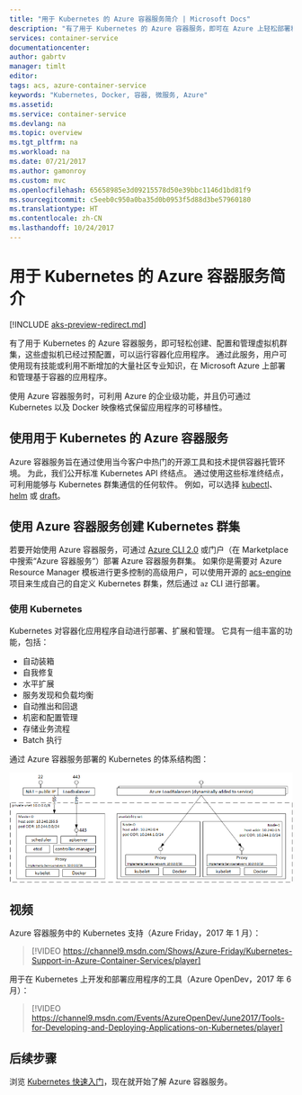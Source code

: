 ```yaml
---
title: "用于 Kubernetes 的 Azure 容器服务简介 | Microsoft Docs"
description: "有了用于 Kubernetes 的 Azure 容器服务，即可在 Azure 上轻松部署和管理基于容器的应用程序。"
services: container-service
documentationcenter: 
author: gabrtv
manager: timlt
editor: 
tags: acs, azure-container-service
keywords: "Kubernetes, Docker, 容器, 微服务, Azure"
ms.assetid: 
ms.service: container-service
ms.devlang: na
ms.topic: overview
ms.tgt_pltfrm: na
ms.workload: na
ms.date: 07/21/2017
ms.author: gamonroy
ms.custom: mvc
ms.openlocfilehash: 65658985e3d09215578d50e39bbc1146d1bd81f9
ms.sourcegitcommit: c5eeb0c950a0ba35d0b0953f5d88d3be57960180
ms.translationtype: HT
ms.contentlocale: zh-CN
ms.lasthandoff: 10/24/2017
---
```

# <a name="introduction-to-azure-container-service-for-kubernetes"></a>用于 Kubernetes 的 Azure 容器服务简介

[!INCLUDE [aks-preview-redirect.md](../../../includes/aks-preview-redirect.md)]

有了用于 Kubernetes 的 Azure 容器服务，即可轻松创建、配置和管理虚拟机群集，这些虚拟机已经过预配置，可以运行容器化应用程序。 通过此服务，用户可使用现有技能或利用不断增加的大量社区专业知识，在 Microsoft Azure 上部署和管理基于容器的应用程序。

使用 Azure 容器服务时，可利用 Azure 的企业级功能，并且仍可通过 Kubernetes 以及 Docker 映像格式保留应用程序的可移植性。

## <a name="using-azure-container-service-for-kubernetes"></a>使用用于 Kubernetes 的 Azure 容器服务
Azure 容器服务旨在通过使用当今客户中热门的开源工具和技术提供容器托管环境。 为此，我们公开标准 Kubernetes API 终结点。 通过使用这些标准终结点，可利用能够与 Kubernetes 群集通信的任何软件。 例如，可以选择 [kubectl](https://kubernetes.io/docs/user-guide/kubectl-overview/)、[helm](https://helm.sh/) 或 [draft](https://github.com/Azure/draft)。

## <a name="creating-a-kubernetes-cluster-using-azure-container-service"></a>使用 Azure 容器服务创建 Kubernetes 群集
若要开始使用 Azure 容器服务，可通过 [Azure CLI 2.0](container-service-kubernetes-walkthrough.md) 或门户（在 Marketplace 中搜索“Azure 容器服务”）部署 Azure 容器服务群集。 如果你是需要对 Azure Resource Manager 模板进行更多控制的高级用户，可以使用开源的 [acs-engine](https://github.com/Azure/acs-engine) 项目来生成自己的自定义 Kubernetes 群集，然后通过 `az` CLI 进行部署。

### <a name="using-kubernetes"></a>使用 Kubernetes
Kubernetes 对容器化应用程序自动进行部署、扩展和管理。 它具有一组丰富的功能，包括：
* 自动装箱
* 自我修复
* 水平扩展
* 服务发现和负载均衡
* 自动推出和回退
* 机密和配置管理
* 存储业务流程
* Batch 执行

通过 Azure 容器服务部署的 Kubernetes 的体系结构图：

![配置为使用 Kubernetes 的 Azure 容器服务。](media/acs-intro/kubernetes.png)

## <a name="videos"></a>视频

Azure 容器服务中的 Kubernetes 支持（Azure Friday，2017 年 1 月）：

> [!VIDEO https://channel9.msdn.com/Shows/Azure-Friday/Kubernetes-Support-in-Azure-Container-Services/player]
>
>

用于在 Kubernetes 上开发和部署应用程序的工具（Azure OpenDev，2017 年 6 月）：

> [!VIDEO https://channel9.msdn.com/Events/AzureOpenDev/June2017/Tools-for-Developing-and-Deploying-Applications-on-Kubernetes/player]
>
>

## <a name="next-steps"></a>后续步骤

浏览 [Kubernetes 快速入门](container-service-kubernetes-walkthrough.md)，现在就开始了解 Azure 容器服务。